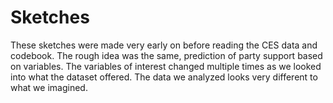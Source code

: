 # Sketches

These sketches were made very early on before reading the CES data and codebook. The rough idea was the same, prediction of party support based on variables. The variables of interest changed multiple times as we looked into what the dataset offered. The data we analyzed looks very different to what we imagined.
